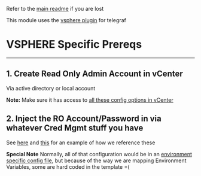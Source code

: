 Refer to the [main readme](../README.md) if you are lost

This module uses the [vsphere plugin](https://github.com/influxdata/telegraf/tree/master/plugins/inputs/vsphere) for telegraf

# VSPHERE Specific Prereqs
***
## 1. Create Read Only Admin Account in vCenter

Via active directory or local account

**Note:** Make sure it has access to [all these config options in vCenter](../templates/vsphere_in.conf#L5-L88)

## 2. Inject the RO Account/Password in via whatever Cred Mgmt stuff you have

See [here](../templates/vsphere_in.conf) and [this](../bin/telegraf_vsphere.sh) for an example of how we reference these

**Special Note** Normally, all of that configuration would be in an [environment specific config file](../config/vsphere/cups/vsphere_in_config.json), but because of the way we are mapping Environment Variables, some are hard coded in the template =(
